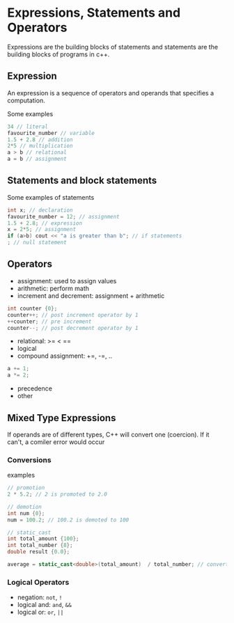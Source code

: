# Expressions, Statements and Operators
Expressions are the building blocks of statements and statements are the building blocks of programs in c++.

## Expression
An expression is a sequence of operators and operands that specifies a computation.

Some examples

```c++
34 // literal
favourite_number // variable
1.5 + 2.8 // addition
2*5 // multiplication
a > b // relational
a = b // assignment
```
## Statements and block statements
Some examples of statements
```c++
int x; // declaration
favourite_number = 12; // assignment
1.5 + 2.8; // expression
x = 2*5; // assignment
if (a>b) cout << "a is greater than b"; // if statements
; // null statement
```

## Operators
- assignment: used to assign values
- arithmetic: perform math
- increment and decrement: assignment + arithmetic
```c++
int counter {0};
counter++; // post increment operator by 1
++counter; // pre increment
counter--; // post decrement operator by 1
```
- relational: >= < == 
- logical 
- compound assignment: +=, -=, ..
```c++
a += 1; 
a *= 2;
```
- precedence
- other

## Mixed Type Expressions
If operands are of different types, C++ will convert one (coercion). If it can't, a comiler error would occur

### Conversions
examples
```c++
// promotion
2 * 5.2; // 2 is promoted to 2.0

// demotion
int num {0};
num = 100.2; // 100.2 is demoted to 100

// static_cast
int total_amount {100};
int total_number {8};
double result {0.0};

average = static_cast<double>(total_amount)  / total_number; // converts total_amount from int to double

```

### Logical Operators
- negation: `not`, `!`
- logical and: `and`, `&&`
- logical or: `or`, `||`